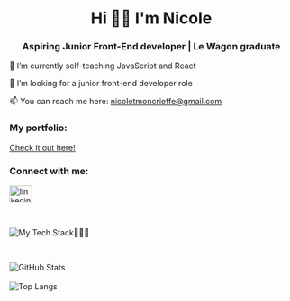 <h1 align="center">Hi 👋🏾 I'm Nicole</h1>
<h3 align="center">Aspiring Junior Front-End developer | Le Wagon graduate</h3>


🌱 I’m currently self-teaching JavaScript and React

🤝 I’m looking for a junior front-end developer role

📫 You can reach me here: nicoletmoncrieffe@gmail.com

<h3 align="left">My portfolio:</h3>
<p align="left">
  <a href="https://nicolemoncrieffe.online" target="_blank">Check it out here!</a>
</p>

<h3 align="left">Connect with me:</h3>
<p align="left">
<a href="https://linkedin.com/in/linkedin.com/in/nicole-moncrieffe-355a47210" target="blank"><img align="center" src="https://raw.githubusercontent.com/rahuldkjain/github-profile-readme-generator/master/src/images/icons/Social/linked-in-alt.svg" alt="linkedin.com/in/nicole-moncrieffe-355a47210" height="30" width="40" /></a>
</p>

<br/>

![My Tech Stack👩🏽‍💻](https://github-readme-tech-stack.vercel.app/api/cards?title=My+Tech+Stack%F0%9F%91%A9%F0%9F%8F%BD%E2%80%8D%F0%9F%92%BB&lineCount=3&bg=%230D1117&badge=%23161B22&border=%2321262D&titleColor=%2358A6FF&line1=html5%2CHTML%2Ce30606%3Bcss3%2CCSS%2C0378c9%3Bjavascript%2CJavaScript%2Cdcbf0c%3B&line2=react%2CReact%2C17beb1%3Bbootstrap%2CBootstrap%2C3209d5%3Bsass%2CSCSS%2C991ea5%3B)

<br/>

![GitHub Stats](https://github-readme-stats.vercel.app/api?username=NicoleTM17&theme=radical)
<br/><br/>
![Top Langs](https://github-readme-stats.vercel.app/api/top-langs/?username=NicoleTM17&layout=compact&theme=radical)
